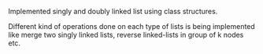 Implemented singly and doubly linked list using class structures.

Different kind of operations done on each type of lists is being implemented 
like merge two singly linked lists, reverse linked-lists in group of k nodes etc. 
